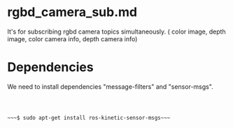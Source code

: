 # rgbd_camera_sub.md
It's for subscribing rgbd camera topics simultaneously. ( color image, depth image, color camera info, depth camera info)

# Dependencies
We need to install dependencies "message-filters" and "sensor-msgs".

~~~$ sudo apt-get install ros-kinetic-message-filters~~~  



~~~$ sudo apt-get install ros-kinetic-sensor-msgs~~~
